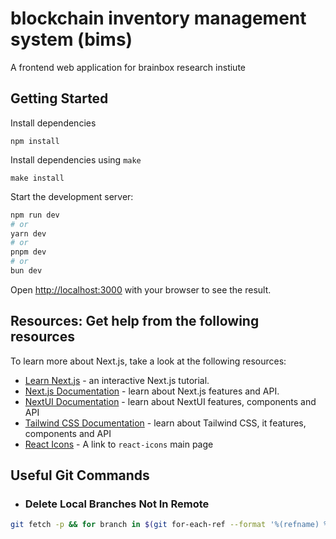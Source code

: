 # blockchain inventory management system (bims)
A frontend web application for brainbox research instiute

## Getting Started

Install dependencies
```
npm install
```

Install dependencies using `make`
```
make install
```

Start the development server:

```bash
npm run dev
# or
yarn dev
# or
pnpm dev
# or
bun dev
```

Open [http://localhost:3000](http://localhost:3000) with your browser to see the result.

## Resources: Get help from the following resources 
To learn more about Next.js, take a look at the following resources:
- [Learn Next.js](https://nextjs.org/learn) - an interactive Next.js tutorial.
- [Next.js Documentation](https://nextjs.org/docs) - learn about Next.js features and API.
- [NextUI Documentation](https://nextui.org/docs/guide/introduction) - learn about NextUI features, components and API
- [Tailwind CSS Documentation](https://tailwindcss.com/docs/installation) - learn about Tailwind CSS, it features, components and API
- [React Icons](https://react-icons.github.io/react-icons/) - A link to `react-icons` main page


## Useful Git Commands
 -  ### Delete Local Branches Not In Remote
```bash
git fetch -p && for branch in $(git for-each-ref --format '%(refname) %(upstream:track)' refs/heads | awk '$2 == "[gone]" {sub("refs/heads/", "", $1); print $1}'); do git branch -D $branch; done
```

